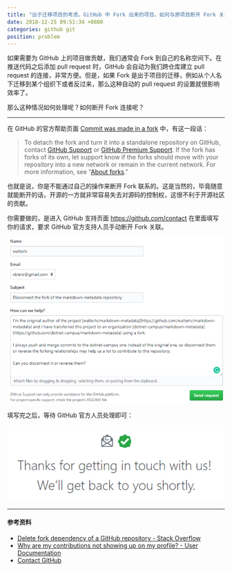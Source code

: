 ```yaml
---
title: "出于迁移项目的考虑，GitHub 中 Fork 出来的项目，如何与原项目断开 Fork 关系？"
date: 2018-12-25 09:51:34 +0800
categories: github git
position: problem
---
```


如果需要为 GitHub 上的项目做贡献，我们通常会 Fork 到自己的名称空间下。在推送代码之后添加 pull request 时，GitHub 会自动为我们跨仓库建立 pull request 的连接，非常方便。但是，如果 Fork 是出于项目的迁移，例如从个人名下迁移到某个组织下或者反过来，那么这种自动的 pull request 的设置就很影响效率了。

那么这种情况如何处理呢？如何断开 Fork 连接呢？

---

在 GitHub 的官方帮助页面 [Commit was made in a fork](https://help.github.com/articles/why-are-my-contributions-not-showing-up-on-my-profile/#commit-was-made-in-a-fork) 中，有这一段话：

> To detach the fork and turn it into a standalone repository on GitHub, contact [GitHub Support](https://github.com/contact) or [GitHub Premium Support](https://premium.githubsupport.com/). If the fork has forks of its own, let support know if the forks should move with your repository into a new network or remain in the current network. For more information, see "[About forks](https://help.github.com/articles/about-forks/)."

也就是说，你是不能通过自己的操作来断开 Fork 联系的。这是当然的，毕竟随意就能断开的话，开源的一方就非常容易失去对源码的控制权，这很不利于开源社区的贡献。

你需要做的，是进入 GitHub 支持页面 <https://github.com/contact> 在里面填写你的请求，要求 GitHub 官方支持人员手动断开 Fork 关联。

![填写请求](/static/posts/2018-12-25-09-50-53.png)

填写完之后，等待 GitHub 官方人员处理即可：

![保持联系](/static/posts/2018-12-25-09-51-27.png)

---

#### 参考资料

- [Delete fork dependency of a GitHub repository - Stack Overflow](https://stackoverflow.com/a/16052845/6233938)
- [Why are my contributions not showing up on my profile? - User Documentation](https://help.github.com/articles/why-are-my-contributions-not-showing-up-on-my-profile/#commit-was-made-in-a-fork)
- [Contact GitHub](https://github.com/contact)
